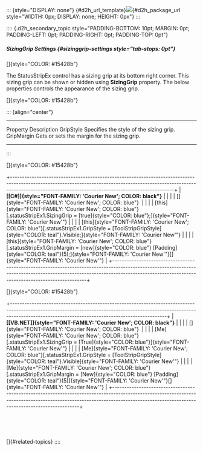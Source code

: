 ::: {style="DISPLAY: none"}
[](ms-xhelp:///?Id=d2h_url_template){#d2h_url_template}![](!package_url!){#d2h_package_url style="WIDTH: 0px; DISPLAY: none; HEIGHT: 0px"}
:::

:::: {.d2h_secondary_topic style="PADDING-BOTTOM: 10pt; MARGIN: 0pt; PADDING-LEFT: 0pt; PADDING-RIGHT: 0pt; PADDING-TOP: 0pt"}
##### SizingGrip Settings {#sizinggrip-settings style="tab-stops: 0pt"}

[]{style="COLOR: #15428b"} 

The StatusStripEx control has a sizing grip at its bottom right corner. This sizing grip can be shown or hidden using **SizingGrip** property. The below properties controls the appearance of the sizing grip.

[]{style="COLOR: #15428b"} 

::: {align="center"}
  ------------ ----------------------------------------------
  Property     Description
  GripStyle    Specifies the style of the sizing grip.
  GripMargin   Gets or sets the margin for the sizing grip.
  ------------ ----------------------------------------------
:::

[]{style="COLOR: #15428b"} 

+-------------------------------------------------------------------------------------------------------------------------------------------------------------------------------------------------------------------------------+
| **[\[C#\]]{style="FONT-FAMILY: 'Courier New'; COLOR: black"}**                                                                                                                                                                |
|                                                                                                                                                                                                                               |
| []{style="FONT-FAMILY: 'Courier New'; COLOR: blue"}                                                                                                                                                                           |
|                                                                                                                                                                                                                               |
| [this]{style="FONT-FAMILY: 'Courier New'; COLOR: blue"}[.statusStripEx1.SizingGrip = [true]{style="COLOR: blue"};]{style="FONT-FAMILY: 'Courier New'"}                                                                        |
|                                                                                                                                                                                                                               |
| [this]{style="FONT-FAMILY: 'Courier New'; COLOR: blue"}[.statusStripEx1.GripStyle = [ToolStripGripStyle]{style="COLOR: teal"}.Visible;]{style="FONT-FAMILY: 'Courier New'"}                                                   |
|                                                                                                                                                                                                                               |
| [this]{style="FONT-FAMILY: 'Courier New'; COLOR: blue"}[.statusStripEx1.GripMargin = [new]{style="COLOR: blue"} [Padding]{style="COLOR: teal"}(5);]{style="FONT-FAMILY: 'Courier New'"}[]{style="FONT-FAMILY: 'Courier New'"} |
+-------------------------------------------------------------------------------------------------------------------------------------------------------------------------------------------------------------------------------+

[]{style="COLOR: #15428b"} 

+----------------------------------------------------------------------------------------------------------------------------------------------------------------------------------------------------------------------------+
| **[\[VB.NET\]]{style="FONT-FAMILY: 'Courier New'; COLOR: black"}**                                                                                                                                                         |
|                                                                                                                                                                                                                            |
| []{style="FONT-FAMILY: 'Courier New'; COLOR: blue"}                                                                                                                                                                        |
|                                                                                                                                                                                                                            |
| [Me]{style="FONT-FAMILY: 'Courier New'; COLOR: blue"}[.statusStripEx1.SizingGrip = [True]{style="COLOR: blue"}]{style="FONT-FAMILY: 'Courier New'"}                                                                        |
|                                                                                                                                                                                                                            |
| [Me]{style="FONT-FAMILY: 'Courier New'; COLOR: blue"}[.statusStripEx1.GripStyle = [ToolStripGripStyle]{style="COLOR: teal"}.Visible]{style="FONT-FAMILY: 'Courier New'"}                                                   |
|                                                                                                                                                                                                                            |
| [Me]{style="FONT-FAMILY: 'Courier New'; COLOR: blue"}[.statusStripEx1.GripMargin = [New]{style="COLOR: blue"} [Padding]{style="COLOR: teal"}(5)]{style="FONT-FAMILY: 'Courier New'"}[]{style="FONT-FAMILY: 'Courier New'"} |
+----------------------------------------------------------------------------------------------------------------------------------------------------------------------------------------------------------------------------+

 

 

[]{#related-topics}
::::
